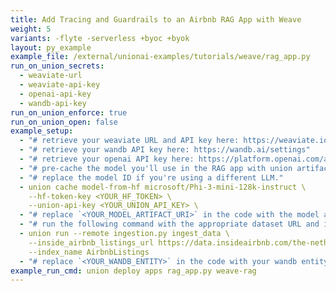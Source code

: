 ```yaml
---
title: Add Tracing and Guardrails to an Airbnb RAG App with Weave
weight: 5
variants: -flyte -serverless +byoc +byok
layout: py_example
example_file: /external/unionai-examples/tutorials/weave/rag_app.py
run_on_union_secrets:
  - weaviate-url
  - weaviate-api-key
  - openai-api-key
  - wandb-api-key
run_on_union_enforce: true
run_on_union_open: false
example_setup:
  - "# retrieve your weaviate URL and API key here: https://weaviate.io/developers/weaviate/connections/connect-cloud"
  - "# retrieve your wandb API key here: https://wandb.ai/settings"
  - "# retrieve your openai API key here: https://platform.openai.com/api-keys"
  - "# pre-cache the model you'll use in the RAG app with union artifacts."
  - "# replace the model ID if you're using a different LLM."
  - union cache model-from-hf microsoft/Phi-3-mini-128k-instruct \
    --hf-token-key <YOUR_HF_TOKEN> \
    --union-api-key <YOUR_UNION_API_KEY> \
  - "# replace `<YOUR_MODEL_ARTIFACT_URI>` in the code with the model artifact URI returned from the union cache step."
  - "# run the following command with the appropriate dataset URL and index name to ingest documents:"
  - union run --remote ingestion.py ingest_data \
    --inside_airbnb_listings_url https://data.insideairbnb.com/the-netherlands/north-holland/amsterdam/2025-03-02/data/listings.csv.gz \
    --index_name AirbnbListings
  - "# replace `<YOUR_WANDB_ENTITY>` in the code with your wandb entity. an entity represents a user name or a team name."
example_run_cmd: union deploy apps rag_app.py weave-rag
---
```

